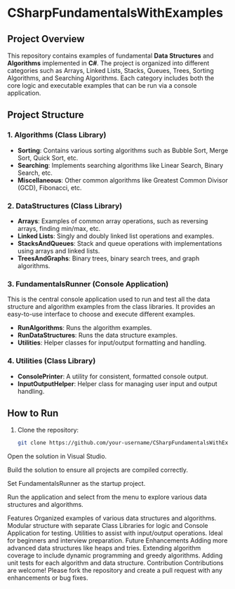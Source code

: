 # CSharpFundamentalsWithExamples

## Project Overview

This repository contains examples of fundamental **Data Structures** and **Algorithms** implemented in **C#**. The project is organized into different categories such as Arrays, Linked Lists, Stacks, Queues, Trees, Sorting Algorithms, and Searching Algorithms. Each category includes both the core logic and executable examples that can be run via a console application.

## Project Structure

### 1. **Algorithms (Class Library)**
   - **Sorting**: Contains various sorting algorithms such as Bubble Sort, Merge Sort, Quick Sort, etc.
   - **Searching**: Implements searching algorithms like Linear Search, Binary Search, etc.
   - **Miscellaneous**: Other common algorithms like Greatest Common Divisor (GCD), Fibonacci, etc.

### 2. **DataStructures (Class Library)**
   - **Arrays**: Examples of common array operations, such as reversing arrays, finding min/max, etc.
   - **Linked Lists**: Singly and doubly linked list operations and examples.
   - **StacksAndQueues**: Stack and queue operations with implementations using arrays and linked lists.
   - **TreesAndGraphs**: Binary trees, binary search trees, and graph algorithms.

### 3. **FundamentalsRunner (Console Application)**
   This is the central console application used to run and test all the data structure and algorithm examples from the class libraries. It provides an easy-to-use interface to choose and execute different examples.

   - **RunAlgorithms**: Runs the algorithm examples.
   - **RunDataStructures**: Runs the data structure examples.
   - **Utilities**: Helper classes for input/output formatting and handling.

### 4. **Utilities (Class Library)**
   - **ConsolePrinter**: A utility for consistent, formatted console output.
   - **InputOutputHelper**: Helper class for managing user input and output handling.

## How to Run

1. Clone the repository:
   ```bash
   git clone https://github.com/your-username/CSharpFundamentalsWithExamples.git
Open the solution in Visual Studio.

Build the solution to ensure all projects are compiled correctly.

Set FundamentalsRunner as the startup project.

Run the application and select from the menu to explore various data structures and algorithms.

Features
Organized examples of various data structures and algorithms.
Modular structure with separate Class Libraries for logic and Console Application for testing.
Utilities to assist with input/output operations.
Ideal for beginners and interview preparation.
Future Enhancements
Adding more advanced data structures like heaps and tries.
Extending algorithm coverage to include dynamic programming and greedy algorithms.
Adding unit tests for each algorithm and data structure.
Contribution
Contributions are welcome! Please fork the repository and create a pull request with any enhancements or bug fixes.
